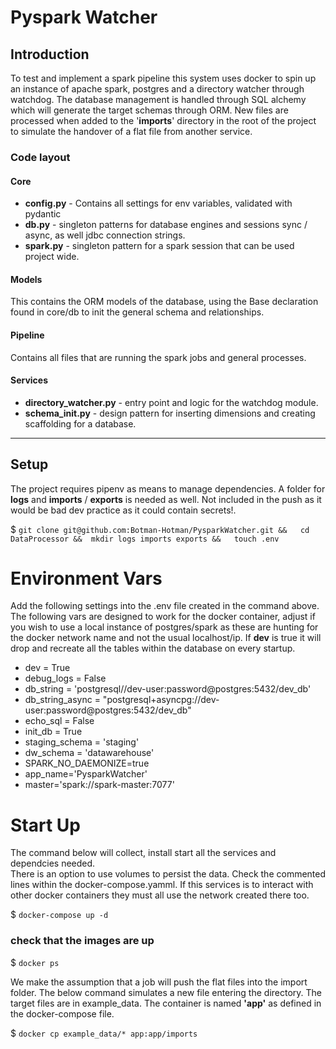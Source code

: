 # Pyspark Watcher

## Introduction
To test and implement a spark pipeline this system uses docker to spin up an instance of apache spark, postgres and a directory watcher through watchdog. 
The database management is handled through SQL alchemy which will generate the target schemas through ORM. New files are processed when added to the '**imports**' directory in the root of the project to simulate the handover of a flat file from another service.

### Code layout

#### Core
* **config.py** - Contains all settings for env variables, validated with pydantic
* **db.py** - singleton patterns for database engines and sessions sync / async, as well jdbc connection strings. 
* **spark.py** - singleton pattern for a spark session that can be used project wide.

#### Models
This contains the ORM models of the database, using the Base declaration found in core/db to init the general schema and relationships. 

#### Pipeline
Contains all files that are running the spark jobs and general processes.

#### Services
* **directory_watcher.py** - entry point and logic for the watchdog module.
* **schema_init.py** - design pattern for inserting dimensions and creating scaffolding for a database.
___

## Setup
The project requires pipenv as means to manage dependencies. 
A folder for **logs** and **imports** / **exports** is needed as well. 
Not included in the push as it would be bad dev practice as it could contain secrets!.

$ `
git clone git@github.com:Botman-Hotman/PysparkWatcher.git &&  
cd DataProcessor && 
mkdir logs imports exports &&  
touch .env
`

# Environment Vars
Add the following settings into the .env file created in the command above.
The following vars are designed to work for the docker container, adjust if you wish to use a local instance of postgres/spark as these are hunting for the docker network name and not the usual localhost/ip.
If **dev** is true it will drop and recreate all the tables within the database on every startup.

*  dev = True
*  debug_logs = False
*  db_string = 'postgresql//dev-user:password@postgres:5432/dev_db'
*  db_string_async = "postgresql+asyncpg://dev-user:password@postgres:5432/dev_db"
*  echo_sql = False
*  init_db = True
*  staging_schema = 'staging'
*  dw_schema = 'datawarehouse'
*  SPARK_NO_DAEMONIZE=true
*  app_name='PysparkWatcher'
*  master='spark://spark-master:7077'


# Start Up
The command below will collect, install start all the services and dependcies needed.  
There is an option to use volumes to persist the data. Check the commented lines within the docker-compose.yamml. 
If this services is to interact with other docker containers they must all use the network created there too.

$ `docker-compose up -d`

### check that the images are up
$ `docker ps`

We make the assumption that a job will push the flat files into the import folder. The below command simulates a new file entering the directory.
The target files are in example_data. The container is named **'app'** as defined in the docker-compose file.

$ `docker cp example_data/* app:app/imports`